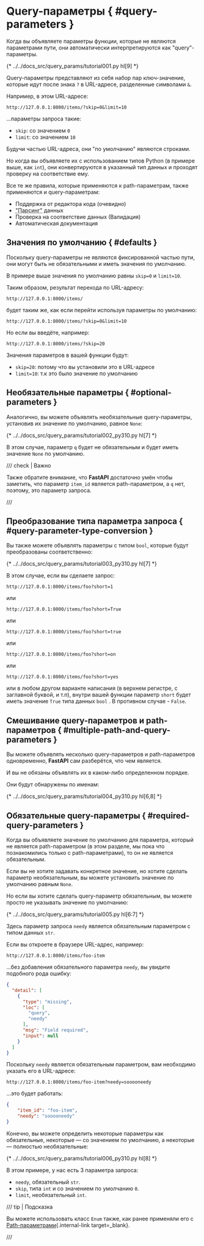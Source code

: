 # Query-параметры { #query-parameters }

Когда вы объявляете параметры функции, которые не являются параметрами пути, они автоматически интерпретируются как "query"-параметры.

{* ../../docs_src/query_params/tutorial001.py hl[9] *}

Query-параметры представляют из себя набор пар ключ-значение, которые идут после знака `?` в URL-адресе, разделенные символами `&`.

Например, в этом URL-адресе:

```
http://127.0.0.1:8000/items/?skip=0&limit=10
```

...параметры запроса такие:

* `skip`: со значением `0`
* `limit`: со значением `10`

Будучи частью URL-адреса, они "по умолчанию" являются строками.

Но когда вы объявляете их с использованием типов Python (в примере выше, как `int`), они конвертируются в указанный тип данных и проходят проверку на соответствие ему.

Все те же правила, которые применяются к path-параметрам, также применяются и query-параметрам:

* Поддержка от редактора кода (очевидно)
* <abbr title="преобразование строки, полученной из HTTP запроса в Python данные">"Парсинг"</abbr> данных
* Проверка на соответствие данных (Валидация)
* Автоматическая документация

## Значения по умолчанию { #defaults }

Поскольку query-параметры не являются фиксированной частью пути, они могут быть не обязательными и иметь значения по умолчанию.

В примере выше значения по умолчанию равны `skip=0` и `limit=10`.

Таким образом, результат перехода по URL-адресу:

```
http://127.0.0.1:8000/items/
```

будет таким же, как если перейти используя параметры по умолчанию:

```
http://127.0.0.1:8000/items/?skip=0&limit=10
```

Но если вы введёте, например:

```
http://127.0.0.1:8000/items/?skip=20
```

Значения параметров в вашей функции будут:

* `skip=20`: потому что вы установили это в URL-адресе
* `limit=10`: т.к это было значение по умолчанию

## Необязательные параметры { #optional-parameters }

Аналогично, вы можете объявлять необязательные query-параметры, установив их значение по умолчанию, равное `None`:

{* ../../docs_src/query_params/tutorial002_py310.py hl[7] *}

В этом случае, параметр  `q` будет не обязательным и будет иметь значение `None` по умолчанию.

/// check | Важно

Также обратите внимание, что **FastAPI** достаточно умён чтобы заметить, что параметр `item_id` является path-параметром, а `q` нет, поэтому, это параметр запроса.

///

## Преобразование типа параметра запроса { #query-parameter-type-conversion }

Вы также можете объявлять параметры с типом `bool`, которые будут преобразованы соответственно:

{* ../../docs_src/query_params/tutorial003_py310.py hl[7] *}

В этом случае, если вы сделаете запрос:

```
http://127.0.0.1:8000/items/foo?short=1
```

или

```
http://127.0.0.1:8000/items/foo?short=True
```

или

```
http://127.0.0.1:8000/items/foo?short=true
```

или

```
http://127.0.0.1:8000/items/foo?short=on
```

или

```
http://127.0.0.1:8000/items/foo?short=yes
```

или в любом другом варианте написания (в верхнем регистре, с заглавной буквой, и т.п), внутри вашей функции параметр `short` будет иметь значение `True` типа данных `bool` . В противном случае - `False`.

## Смешивание query-параметров и path-параметров { #multiple-path-and-query-parameters }

Вы можете объявлять несколько query-параметров и path-параметров одновременно, **FastAPI** сам разберётся, что чем является.

И вы не обязаны объявлять их в каком-либо определенном порядке.

Они будут обнаружены по именам:

{* ../../docs_src/query_params/tutorial004_py310.py hl[6,8] *}

## Обязательные query-параметры { #required-query-parameters }

Когда вы объявляете значение по умолчанию для параметра, который не является path-параметром (в этом разделе, мы пока что познакомились только с  path-параметрами), то он не является обязательным.

Если вы не хотите задавать конкретное значение, но хотите сделать параметр необязательным, вы можете установить значение по умолчанию равным `None`.

Но если вы хотите сделать query-параметр обязательным, вы можете просто не указывать значение по умолчанию:

{* ../../docs_src/query_params/tutorial005.py hl[6:7] *}

Здесь параметр запроса `needy` является обязательным параметром с типом данных  `str`.

Если вы откроете в браузере URL-адрес, например:

```
http://127.0.0.1:8000/items/foo-item
```

...без добавления обязательного параметра `needy`, вы увидите подобного рода ошибку:

```JSON
{
  "detail": [
    {
      "type": "missing",
      "loc": [
        "query",
        "needy"
      ],
      "msg": "Field required",
      "input": null
    }
  ]
}
```

Поскольку `needy` является обязательным параметром, вам необходимо указать его в URL-адресе:

```
http://127.0.0.1:8000/items/foo-item?needy=sooooneedy
```

...это будет работать:

```JSON
{
    "item_id": "foo-item",
    "needy": "sooooneedy"
}
```

Конечно, вы можете определить некоторые параметры как обязательные, некоторые — со значением по умолчанию, а некоторые — полностью необязательные:

{* ../../docs_src/query_params/tutorial006_py310.py hl[8] *}

В этом примере, у нас есть 3 параметра запроса:

* `needy`, обязательный `str`.
* `skip`, типа `int` и со значением по умолчанию `0`.
* `limit`, необязательный `int`.

/// tip | Подсказка

Вы можете использовать класс `Enum` также, как ранее применяли его с [Path-параметрами](path-params.md#predefined-values){.internal-link target=_blank}.

///
